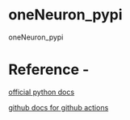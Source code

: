 # oneNeuron_pypi
oneNeuron_pypi

# Reference -
[official python docs](https://packaging.python.org/tutorials/packaging-projects/)

[github docs for github actions](https://docs.github.com/en/actions/automating-builds-and-tests/building-and-testing-python#publising-to-package-registries)

